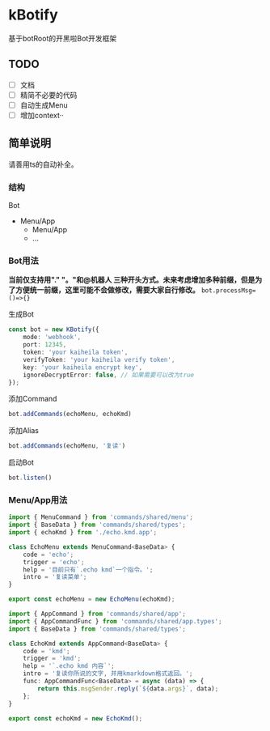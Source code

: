 # kBotify
基于botRoot的开黑啦Bot开发框架


## TODO
- [ ] 文档
- [ ] 精简不必要的代码
- [ ] 自动生成Menu
- [ ] 增加context··

## 简单说明
请善用ts的自动补全。
### 结构
Bot
- Menu/App
  - Menu/App
  - ...

### Bot用法

**当前仅支持用"." "。"和@机器人 三种开头方式。未来考虑增加多种前缀，但是为了方便统一前缀，这里可能不会做修改，需要大家自行修改。**
`bot.processMsg=()=>{}`

生成Bot
```ts
const bot = new KBotify({
    mode: 'webhook',
    port: 12345,
    token: 'your kaiheila token',
    verifyToken: 'your kaiheila verify token',
    key: 'your kaiheila encrypt key',
    ignoreDecryptError: false, // 如果需要可以改为true
});
```

添加Command
```ts
bot.addCommands(echoMenu, echoKmd)
```

添加Alias
```ts
bot.addCommands(echoMenu, '复读')
```

启动Bot
```ts
bot.listen()
```

### Menu/App用法

```ts
import { MenuCommand } from 'commands/shared/menu';
import { BaseData } from 'commands/shared/types';
import { echoKmd } from './echo.kmd.app';

class EchoMenu extends MenuCommand<BaseData> {
    code = 'echo';
    trigger = 'echo';
    help = '目前只有`.echo kmd`一个指令。';
    intro = '复读菜单';
}

export const echoMenu = new EchoMenu(echoKmd);
```

```ts
import { AppCommand } from 'commands/shared/app';
import { AppCommandFunc } from 'commands/shared/app.types';
import { BaseData } from 'commands/shared/types';

class EchoKmd extends AppCommand<BaseData> {
    code = 'kmd';
    trigger = 'kmd';
    help = '`.echo kmd 内容`';
    intro = '复读你所说的文字, 并用kmarkdown格式返回。';
    func: AppCommandFunc<BaseData> = async (data) => {
        return this.msgSender.reply(`${data.args}`, data);
    };
}

export const echoKmd = new EchoKmd();
```

